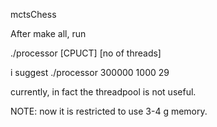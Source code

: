 mctsChess 

After make all, run

./processor <number of search iteration> [CPUCT] [no of threads]
  
  i suggest ./processor 300000 1000 29
  
  
  currently, in fact the threadpool is not useful.
  
  NOTE: now it is restricted to use 3-4 g memory.
  
